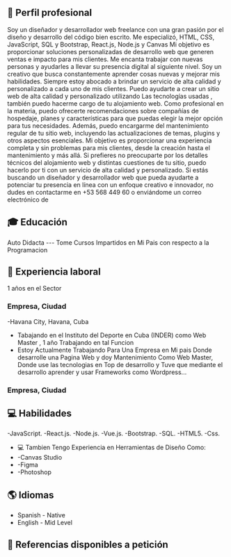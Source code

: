 ## 💼 Perfil profesional
Soy un diseñador y desarrollador web freelance con una gran pasión por el diseño y desarrollo del código bien escrito. Me especializó, HTML, CSS, JavaScript, SQL y Bootstrap, React.js, Node.js y Canvas 
Mi objetivo es proporcionar soluciones personalizadas de desarrollo web que generen ventas e impacto para mis clientes. Me encanta trabajar con nuevas personas y ayudarles a llevar su presencia digital al siguiente nivel.
Soy un creativo que busca constantemente aprender cosas nuevas y mejorar mis habilidades. Siempre estoy abocado a brindar un servicio de alta calidad y personalizado a cada uno de mis clientes.
Puedo ayudarte a crear un sitio web de alta calidad y personalizado utilizando Las tecnologías usadas , también puedo hacerme cargo de tu alojamiento web.
Como profesional en la materia, puedo ofrecerte recomendaciones sobre compañías de hospedaje, planes y características para que puedas elegir la mejor opción para tus necesidades. Además, puedo encargarme del mantenimiento regular de tu sitio web, incluyendo las actualizaciones de temas, plugins y otros aspectos esenciales.
Mi objetivo es proporcionar una experiencia completa y sin problemas para mis clientes, desde la creación hasta el mantenimiento y más allá. Si prefieres no preocuparte por los detalles técnicos del alojamiento web y distintas cuestiones de tu sitio, puedo hacerlo por ti con un servicio de alta calidad y personalizado.
Si estás buscando un diseñador y desarrollador web que pueda ayudarte a potenciar tu presencia en línea con un enfoque creativo e innovador, no dudes en contactarme en +53 568 449 60 o enviándome un correo electrónico de
## 🎓 Educación
Auto Didacta --- Tome Cursos Impartidos en Mi Pais con respecto a la Programacion

## 💼 Experiencia laboral
1 años en el Sector

### Empresa, Ciudad
-Havana City, Havana, Cuba
- Tabajando en el Instituto del Deporte en Cuba (INDER) como Web Master , 1 año Trabajando en tal Funcion
- Estoy Actualmente Trabajando Para Una Empresa en Mi pais Donde 
desarrolle una Pagina Web y doy Mantenimiento Como Web Master, Donde use las tecnologias 
en Top de desarrollo y Tuve que mediante el desarrollo aprender y usar Frameworks como Wordpress...


### Empresa, Ciudad

## 💻 Habilidades
-JavaScript.
-React.js. 
-Node.js.
-Vue.js.
-Bootstrap.
-SQL.
-HTML5.
-Css.

- 💻 Tambien Tengo Experiencia en Herramientas de Diseño Como:
- -Canvas Studio
- -Figma
- -Photoshop

## 🌎 Idiomas
- Spanish - Native
- English - Mid Level 

## 🔗 Referencias disponibles a petición
